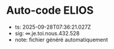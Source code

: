 # Auto-code ELIOS
- ts: 2025-09-28T07:36:21.027Z
- sig: ∞.je.toi.nous.432.528
- note: fichier généré automatiquement